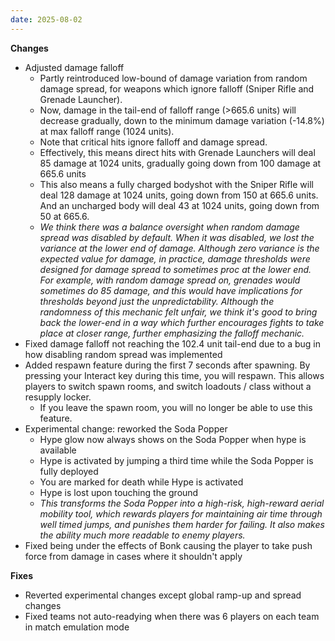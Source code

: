 ```yaml
---
date: 2025-08-02
---
```


**Changes**

* Adjusted damage falloff
  * Partly reintroduced low-bound of damage variation from random damage spread, for weapons which ignore falloff (Sniper Rifle and Grenade Launcher).
  * Now, damage in the tail-end of falloff range (>665.6 units) will decrease gradually, down to the minimum damage variation (-14.8%) at max falloff range (1024 units).
  * Note that critical hits ignore falloff and damage spread.
  * Effectively, this means direct hits with Grenade Launchers will deal 85 damage at 1024 units, gradually going down from 100 damage at 665.6 units
  * This also means a fully charged bodyshot with the Sniper Rifle will deal 128 damage at 1024 units, going down from 150 at 665.6 units. And an uncharged body will deal 43 at 1024 units, going down from 50 at 665.6.
  * _We think there was a balance oversight when random damage spread was disabled by default. When it was disabled, we lost the variance at the lower end of damage. Although zero variance is the expected value for damage, in practice, damage thresholds were designed for damage spread to sometimes proc at the lower end. For example, with random damage spread on, grenades would sometimes do 85 damage, and this would have implications for thresholds beyond just the unpredictability. Although the randomness of this mechanic felt unfair, we think it's good to bring back the lower-end in a way which further encourages fights to take place at closer range, further emphasizing the falloff mechanic._
* Fixed damage falloff not reaching the 102.4 unit tail-end due to a bug in how disabling random spread was implemented
* Added respawn feature during the first 7 seconds after spawning. By pressing your Interact key during this time, you will respawn. This allows players to switch spawn rooms, and switch loadouts / class without a resupply locker.
  * If you leave the spawn room, you will no longer be able to use this feature.
* Experimental change: reworked the Soda Popper
  * Hype glow now always shows on the Soda Popper when hype is available
  * Hype is activated by jumping a third time while the Soda Popper is fully deployed
  * You are marked for death while Hype is activated
  * Hype is lost upon touching the ground
  * _This transforms the Soda Popper into a high-risk, high-reward aerial mobility tool, which rewards players for maintaining air time through well timed jumps, and punishes them harder for failing. It also makes the ability much more readable to enemy players._
* Fixed being under the effects of Bonk causing the player to take push force from damage in cases where it shouldn't apply

**Fixes**

* Reverted experimental changes except global ramp-up and spread changes
* Fixed teams not auto-readying when there was 6 players on each team in match emulation mode
